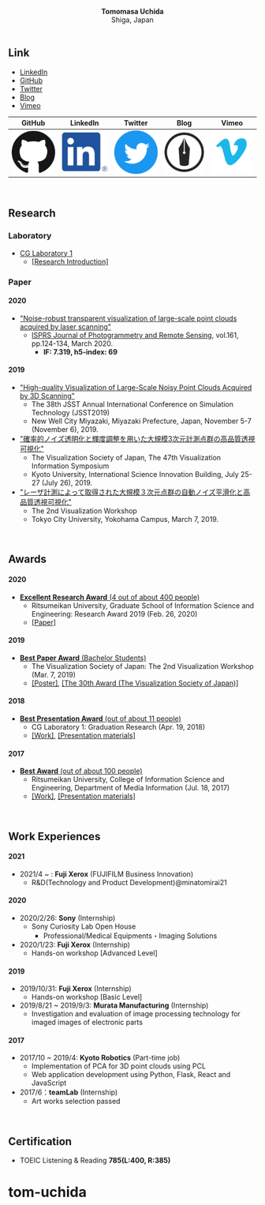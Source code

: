 <!-- ### Hi there 👋 -->

<p align="center">
  <b>Tomomasa Uchida</b><br>
  Shiga, Japan<br>
  <br>
</p>

## Link
- [LinkedIn](https://www.linkedin.com/in/tomomasa-uchida/)
- [GitHub](https://github.com/tom-uchida)
- [Twitter](https://twitter.com/tomomasa_JP)
- [Blog](http://tom0930.hatenablog.com/)
- [Vimeo](https://vimeo.com/tomomasa)

|GitHub|LinkedIn|Twitter|Blog|Vimeo|
|:-:|:-:|:-:|:-:|:-:|
|![GitHub](figures/GitHub-Mark-120px-plus.png)|![LinkedIn](figures/LI-In-Bug.png)|![Twitter](figures/Twitter_Social_Icon_Circle_Color.png)|![Blog](figures/hatenablog-logo.png)|![Vimeo](figures/vimeo_icon_blue_on_white_rounded.png)|

<br>

## Research
### Laboratory
- [CG Laboratory 1](http://www.cg.is.ritsumei.ac.jp/index.html)
   - [[Research Introduction]](https://shiruto.jp/technology/1474/)
      
### Paper
#### 2020
- ["Noise-robust transparent visualization of large-scale point clouds acquired by laser scanning"](https://doi.org/10.1016/j.isprsjprs.2020.01.004)
   - [ISPRS Journal of Photogrammetry and Remote Sensing](https://www.journals.elsevier.com/isprs-journal-of-photogrammetry-and-remote-sensing), vol.161, pp.124-134, March 2020.
      - <b>IF: 7.319, h5-index: 69</b>

#### 2019
- ["High-quality Visualization of Large-Scale Noisy Point Clouds Acquired by 3D Scanning"](https://github.com/tom-uchida/Academic_Conference/blob/master/JSST2019/paper/jsst2019_tuchida.pdf)
   - The 38th JSST Annual International Conference on Simulation Technology (JSST2019)
   - New Well City Miyazaki, Miyazaki Prefecture, Japan, November 5-7 (November 6), 2019.
- ["確率的ノイズ透明化と輝度調整を用いた大規模3次元計測点群の高品質透視可視化"](https://github.com/tom-uchida/Academic_Conference/blob/master/VSJ2019/paper/VSJ2019_tuchida.pdf)
   - The Visualization Society of Japan, The 47th Visualization Information Symposium
   - Kyoto University, International Science Innovation Building, July 25-27 (July 26), 2019.
- ["レーザ計測によって取得された大規模３次元点群の自動ノイズ平滑化と高品質透視可視化"](https://github.com/tom-uchida/Academic_Conference/blob/master/The2ndVW/poster/The2ndVW_tuchida_master.jpg)
   - The 2nd Visualization Workshop
   - Tokyo City University, Yokohama Campus, March 7, 2019.

<br>

## Awards
#### 2020
- [<b>Excellent Research Award</b> (4 out of about 400 people)](http://www.ritsumei.ac.jp/gsise/news/detail/?id=15)
   - Ritsumeikan University, Graduate School of Information Science and Engineering: Research Award 2019 (Feb. 26, 2020)
   - [[Paper]](https://reader.elsevier.com/reader/sd/pii/S0924271620300046?token=9B55301CB5439EDA7ADA6E445FEA086D2774C2E03E10D7BFE163933F6AC6D8E0F5016F0E3497F2D2A89299F87DF1D6B3)

#### 2019
- [<b>Best Paper Award</b> (Bachelor Students)](https://drive.google.com/open?id=1DN2Skn5slFRlox-MshdRID4vSQW7gUCU)
   - The Visualization Society of Japan: The 2nd Visualization Workshop (Mar. 7, 2019)
   - [[Poster]](https://github.com/tom-uchida/Academic_Conference/blob/master/The2ndVW/poster/The2ndVW_tuchida_master.jpg), [[The 30th Award (The Visualization Society of Japan)]](https://www.vsj.jp/vsjinfo/recognition/recognition30.html)

#### 2018
- [<b>Best Presentation Award</b> (out of about 11 people)](https://drive.google.com/open?id=1_yxcxehQvErSbKJgf_N95U-HRNjQJX8v)
   - CG Laboratory 1: Graduation Research (Apr. 19, 2018)
   - [[Work]](https://vimeo.com/265704935), [[Presentation materials]](https://drive.google.com/file/d/17HP7KHVCLBtaaW1rJQej8O-hgrTZ-_nF/view)

#### 2017
- [<b>Best Award</b> (out of about 100 people)](https://drive.google.com/open?id=1-j5GEObt6aXAQBm3Bes6aAiEtYmnwYSR)
   - Ritsumeikan University, College of Information Science and Engineering, Department of Media Information (Jul. 18, 2017)
   - [[Work]](https://vimeo.com/219812457), [[Presentation materials]](https://drive.google.com/file/d/154nJanb5mgGKErlVtFTuWqUecOdZGjwn/view)

<br>

## Work Experiences
#### 2021
- 2021/4 ~ : <b>Fuji Xerox</b> (FUJIFILM Business Innovation)
   - R&D(Technology and Product Development)@minatomirai21

#### 2020
- 2020/2/26: <b>Sony</b> (Internship)
   - Sony Curiosity Lab Open House
      - Professional/Medical Equipments・Imaging Solutions
- 2020/1/23: <b>Fuji Xerox</b> (Internship)
   - Hands-on workshop [Advanced Level]

#### 2019
- 2019/10/31: <b>Fuji Xerox</b> (Internship)
   - Hands-on workshop [Basic Level]
- 2019/8/21 ~ 2019/9/3: <b>Murata Manufacturing</b> (Internship)
   - Investigation and evaluation of image processing technology for imaged images of electronic parts

#### 2017
- 2017/10 ~ 2019/4: <b>Kyoto Robotics</b> (Part-time job)
   - Implementation of PCA for 3D point clouds using PCL
   - Web application development using Python, Flask, React and JavaScript
- 2017/6：<b>teamLab</b> (Internship)
   - Art works selection passed

<br>

## Certification
- TOEIC Listening & Reading <b>785(L:400, R:385)</b>

<!-- **tom-uchida/tom-uchida** is a ✨ _special_ ✨ repository because its `README.md` (this file) appears on your GitHub profile.

Here are some ideas to get you started:

- 🔭 I’m currently working on ...
- 🌱 I’m currently learning ...
- 👯 I’m looking to collaborate on ...
- 🤔 I’m looking for help with ...
- 💬 Ask me about ...
- 📫 How to reach me: ...
- 😄 Pronouns: ...
- ⚡ Fun fact: ... -->
# tom-uchida
